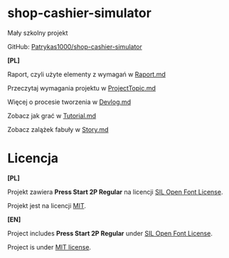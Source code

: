 # shop-cashier-simulator
Mały szkolny projekt

GitHub: [Patrykas1000/shop-cashier-simulator](https://github.com/Patrykas1000/shop-cashier-simulator)

**\[PL\]**

Raport, czyli użyte elementy z wymagań w [Raport.md](Raport.md)

Przeczytaj wymagania projektu w [ProjectTopic.md](ProjectTopic.md)

Więcej o procesie tworzenia w [Devlog.md](Devlog.md)

Zobacz jak grać w [Tutorial.md](Tutorial.md)

Zobacz zalążek fabuły w [Story.md](Story.md)

# Licencja
**\[PL\]**

Projekt zawiera **Press Start 2P Regular** na licencji
[SIL Open Font License](res/Fonts/OFL-PressStart2P.txt).

Projekt jest na licencji [MIT](LICENSE).


**\[EN\]**

Project includes **Press Start 2P Regular** under
[SIL Open Font License](res/Fonts/OFL-PressStart2P.txt).

Project is under [MIT license](LICENSE).